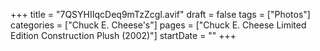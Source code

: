 +++
title = "7QSYHIIqcDeq9mTzZcgl.avif"
draft = false
tags = ["Photos"]
categories = ["Chuck E. Cheese's"]
pages = ["Chuck E. Cheese Limited Edition Construction Plush (2002)"]
startDate = ""
+++

